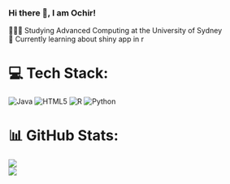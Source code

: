 ### Hi there 👋, I am Ochir!

🧑🏼‍🎓 Studying Advanced Computing at the University of Sydney <br/>
💭 Currently learning about shiny app in r <br/>

# 💻 Tech Stack:
![Java](https://img.shields.io/badge/java-%23ED8B00.svg?style=for-the-badge&logo=openjdk&logoColor=white) ![HTML5](https://img.shields.io/badge/html5-%23E34F26.svg?style=for-the-badge&logo=html5&logoColor=white) ![R](https://img.shields.io/badge/r-%23276DC3.svg?style=for-the-badge&logo=r&logoColor=white) ![Python](https://img.shields.io/badge/python-3670A0?style=for-the-badge&logo=python&logoColor=ffdd54)

# 📊 GitHub Stats:
![](https://github-readme-stats.vercel.app/api?username=Och1r1&theme=dark&hide_border=false&include_all_commits=false&count_private=false)<br/>
![](https://nirzak-streak-stats.vercel.app/?user=Och1r1&theme=dark&hide_border=false)<br/>
